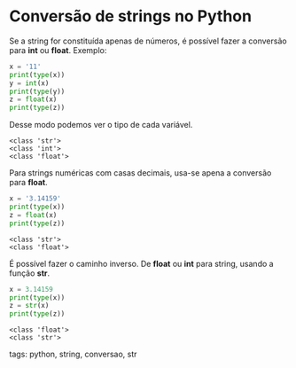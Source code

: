 # Conversão de strings no Python

Se a string for constituída apenas de números, é possível fazer a conversão para **int** ou **float**. Exemplo:

```py
x = '11'
print(type(x))
y = int(x)
print(type(y))
z = float(x)
print(type(z))
```
Desse modo podemos ver o tipo de cada variável.
```
<class 'str'>
<class 'int'>
<class 'float'>
```

Para strings numéricas com casas decimais, usa-se apena a conversão para **float**.
```py
x = '3.14159'
print(type(x))
z = float(x)
print(type(z))
```
```
<class 'str'>
<class 'float'>
```

É possível fazer o caminho inverso. De **float** ou **int** para string, usando a função **str**.
```py
x = 3.14159
print(type(x))
z = str(x)
print(type(z))
```
```
<class 'float'>
<class 'str'>
```

tags: python, string, conversao, str

